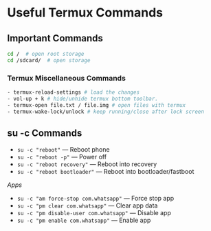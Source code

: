 # Useful Termux Commands

## Important Commands
```bash
cd /  # open root storage 
cd /sdcard/  # open storage
```

### Termux Miscellaneous Commands
```bash
- termux-reload-settings # load the changes
- vol-up + k # hide/unhide termux bottom toolbar.
- termux-open file.txt / file.img # open files with termux
- termux-wake-lock/unlock # keep running/close after lock screen 
```

## su -c Commands
- `su -c "reboot"` — Reboot phone  
- `su -c "reboot -p"` — Power off  
- `su -c "reboot recovery"` — Reboot into recovery  
- `su -c "reboot bootloader"` — Reboot into bootloader/fastboot  

_Apps_
- `su -c "am force-stop com.whatsapp"` — Force stop app  
- `su -c "pm clear com.whatsapp"` — Clear app data  
- `su -c "pm disable-user com.whatsapp"` — Disable app  
- `su -c "pm enable com.whatsapp"` — Enable app  
